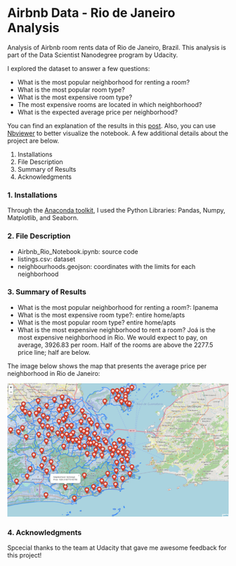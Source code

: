 # Airbnb Data - Rio de Janeiro Analysis

Analysis of Airbnb room rents data of Rio de Janeiro, Brazil. This analysis is part of the Data Scientist Nanodegree program by Udacity.

I explored the dataset to answer a few questions:

- What is the most popular neighborhood for renting a room?
- What is the most popular room type?
- What is the most expensive room type?
- The most expensive rooms are located in which neighborhood?
- What is the expected average price per neighborhood?

You can find an explanation of the results in this [post](https://tsfigueira.medium.com/analyzing-the-airbnb-dataset-of-rio-de-janeiro-e00db78b4370).
Also, you can use [Nbviewer](https://nbviewer.jupyter.org/) to better visualize the notebook. A few additional details about the project are below.

1. Installations
2. File Description
3. Summary of Results
4. Acknowledgments


### 1. Installations

Through the [Anaconda toolkit](https://www.anaconda.com/), I used the Python Libraries: Pandas, Numpy, Matplotlib, and Seaborn.

### 2. File Description

- Airbnb_Rio_Notebook.ipynb: source code
- listings.csv: dataset 
- neighbourhoods.geojson: coordinates with the limits for each neighborhood

### 3. Summary of Results

- What is the most popular neighborhood for renting a room?: Ipanema
- What is the most expensive room type?: entire home/apts
- What is the most popular room type? entire home/apts
- What is the most expensive neighborhood to rent a room? Joá is the most expensive neighborhood in Rio. We would expect to pay, on average, 3926.83 per room. Half of the rooms are above the 2277.5 price line; half are below.

The image below shows the map that presents the average price per neighborhood in Rio de Janeiro:

![alt text](https://github.com/TSantosFigueira/Airbnb_Rio_Analysis/blob/main/price_per_neighborhood.png)

### 4. Acknowledgments

Spcecial thanks to the team at Udacity that gave me awesome feedback for this project!
